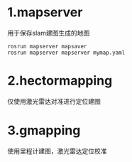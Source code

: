 # 1.mapserver
用于保存slam建图生成的地图
```
rosrun mapserver mapsaver
rosrun mapserver mapserver mymap.yaml
```

# 2.hectormapping
仅使用激光雷达对准进行定位建图

# 3.gmapping
使用里程计建图，激光雷达定位校准